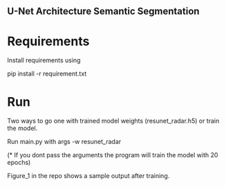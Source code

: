 ## U-Net Architecture Semantic Segmentation

# Requirements

Install requirements using 

pip install -r requirement.txt

# Run

Two ways to go one with trained model weights (resunet_radar.h5) or train the model.

Run main.py with args -w resunet_radar

(* If you dont pass the arguments the program will train the model with 20 epochs)

Figure_1 in the repo shows a sample output after training.